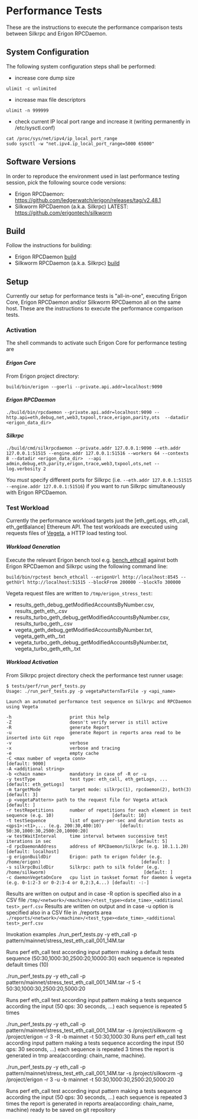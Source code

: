# Performance Tests
These are the instructions to execute the performance comparison tests between Silkrpc and Erigon RPCDaemon.

## System Configuration
The following system configuration steps shall be performed:

* increase core dump size 
```
ulimit -c unlimited
```
* increase max file descriptors
```
ulimit -n 999999
```
* check current IP local port range and increase it (writing permanently in /etc/sysctl.conf)
```
cat /proc/sys/net/ipv4/ip_local_port_range
sudo sysctl -w "net.ipv4.ip_local_port_range=5000 65000"
```

## Software Versions
In order to reproduce the environment used in last performance testing session, pick the following source code versions:

* Erigon RPCDaemon:  https://github.com/ledgerwatch/erigon/releases/tag/v2.48.1
* Silkworm RPCDaemon (a.k.a. Silkrpc) LATEST: https://github.com/erigontech/silkworm

## Build
Follow the instructions for building:

* Erigon RPCDaemon [build](https://github.com/)
* Silkworm RPCDaemon (a.k.a. Silkrpc) [build](https://github.com/torquem-ch/silkworm)

## Setup
Currently our setup for performance tests is "all-in-one", executing Erigon Core, Erigon RPCDaemon and/or Silkworm RPCDaemon all on the same host.
These are the instructions to execute the performance comparison tests.

### Activation
The shell commands to activate such Erigon Core for performance testing are

#### _Erigon Core_
From Erigon project directory:
```
build/bin/erigon --goerli --private.api.addr=localhost:9090
```
#### _Erigon RPCDaemon_
```
./build/bin/rpcdaemon --private.api.addr=localhost:9090 --http.api=eth,debug,net,web3,txpool,trace,erigon,parity,ots  --datadir <erigon_data_dir>
```

#### _Silkrpc_
```
./build/cmd/silkrpcdaemon --private.addr 127.0.0.1:9090 --eth.addr 127.0.0.1:51515 --engine.addr 127.0.0.1:51516 --workers 64 --contexts 8 --datadir <erigon_data_dir>  --api admin,debug,eth,parity,erigon,trace,web3,txpool,ots,net --log.verbosity 2 
```
You *must* specify different ports for Silkrpc (i.e. `--eth.addr 127.0.0.1:51515 --engine.addr 127.0.0.1:51516`) if you want to run Silkrpc simultaneously with Erigon RPCDaemon.

### Test Workload

Currently the performance workload targets just the [eth_getLogs, eth_call, eth_getBalance] Ethereum API. The test workloads are executed using requests files of [Vegeta](https://github.com/tsenart/vegeta/), a HTTP load testing tool.

#### _Workload Generation_

Execute the relevant Erigon bench tool e.g. [bench_ethcall](https://github.com/ledgerwatch/erigon/blob/devel/cmd/rpctest/rpctest/bench_ethcall.go) against both Erigon RPCDaemon and Silkrpc using the following command line:

```
build/bin/rpctest bench_ethcall --erigonUrl http://localhost:8545 --gethUrl http://localhost:51515 --blockFrom 200000 --blockTo 300000
```

Vegeta request files are written to `/tmp/erigon_stress_test`:
* results_geth_debug_getModifiedAccountsByNumber.csv, results_geth_eth_<api>.csv
* results_turbo_geth_debug_getModifiedAccountsByNumber.csv, results_turbo_geth_<api>.csv
* vegeta_geth_debug_getModifiedAccountsByNumber.txt, vegeta_geth_eth_<api>.txt
* vegeta_turbo_geth_debug_getModifiedAccountsByNumber.txt, vegeta_turbo_geth_eth_<api>.txt

#### _Workload Activation_

From Silkrpc project directory check the performance test runner usage:
```
$ tests/perf/run_perf_tests.py
Usage: ./run_perf_tests.py -p vegetaPatternTarFile -y <api_name>  

Launch an automated performance test sequence on Silkrpc and RPCDaemon using Vegeta

-h                      print this help
-Z                      doesn't verify server is still active
-R                      generate Report
-u                      generate Report in reports area read to be inserted into Git repo
-v                      verbose
-x                      verbose and tracing
-e                      empty cache
-C <max number of vegeta conn>                                                                                 [default: 9000]
-A <additional string>  
-b <chain name>         mandatory in case of -R or -u
-y testType             test type: eth_call, eth_getLogs, ...                                                  [default: eth_getLogs]
-m targetMode           target mode: silkrpc(1), rpcdaemon(2), both(3)                                         [default: 3]
-p <vegetaPattern> path to the request file for Vegeta attack                                                  [default: ]
-r testRepetitions      number of repetitions for each element in test sequence (e.g. 10)                      [default: 10]
-t testSequence         list of query-per-sec and duration tests as <qps1>:<t1>,... (e.g. 200:30,400:10)       [default: 50:30,1000:30,2500:20,10000:20]
-w testWaitInterval     time interval between successive test iterations in sec                                [default: 5]
-d rpcDaemonAddress     address of RPCDaemon/Silkrpc (e.g. 10.1.1.20)                                          [default: localhost]
-g erigonBuildDir       Erigon: path to erigon folder (e.g. /home/erigon)                                      [default: ]
-s silkrpcBuildDir      Silkrpc: path to silk folder (e.g. /home/silkworm)                                     [default: ]
-c daemonVegetaOnCore   cpu list in taskset format for daemon & vegeta (e.g. 0-1:2-3 or 0-2:3-4 or 0,2:3,4...) [default: -:-]

```
Results are written on output and in case -R option is specified also in a CSV file `/tmp/<network>/<machine>/<test_type><date_time>_<additional test>_perf.csv`
Results are written on output and in case -u option is specified also in a CSV file in ./reports area  `./reports/<network>/<machine>/<test_type><date_time>_<additional test>_perf.csv`


Invokation examples
./run_perf_tests.py -y eth_call -p pattern/mainnet/stress_test_eth_call_001_14M.tar  

Runs perf eth_call test according input pattern making a default tests sequence (50:30,1000:30,2500:20,10000:30) each sequence is repeated default times (10)

./run_perf_tests.py -y eth_call -p pattern/mainnet/stress_test_eth_call_001_14M.tar  -r 5 -t 50:30,1000:30,2500:20,5000:20

Runs perf eth_call test according input pattern making a tests sequence according the input (50 qps: 30 seconds, ...) each sequence is repeated 5 times

./run_perf_tests.py -y eth_call -p pattern/mainnet/stress_test_eth_call_001_14M.tar  -s /project/silkworm -g /project/erigon -r 3 -R -b mainnet -t 50:30,1000:30
Runs perf eth_call test according input pattern making a tests sequence according the input (50 qps: 30 seconds, ...) each sequence is repeated 3 times 
the report is generated in tmp area(according: chain_name, machine).

./run_perf_tests.py -y eth_call -p pattern/mainnet/stress_test_eth_call_001_14M.tar  -s /project/silkworm -g /project/erigon -r 3 -u -b mainnet -t 50:30,1000:30,2500:20,5000:20

Runs perf eth_call test according input pattern making a tests sequence according the input (50 qps: 30 seconds, ...) each sequence is repeated 3 times 
the report is generated in reports area(according: chain_name, machine) ready to be saved on git repository 



